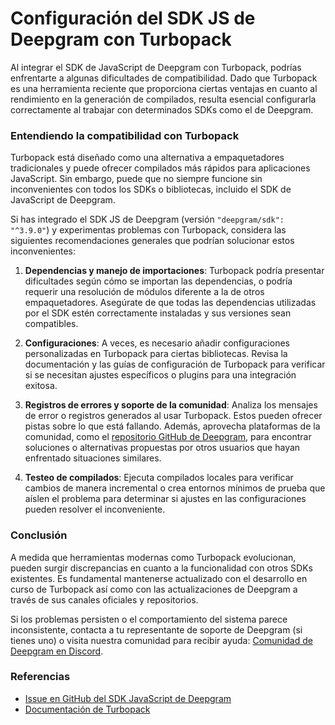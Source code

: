 # Configuración del SDK JS de Deepgram con Turbopack

Al integrar el SDK de JavaScript de Deepgram con Turbopack, podrías enfrentarte a algunas dificultades de compatibilidad. Dado que Turbopack es una herramienta reciente que proporciona ciertas ventajas en cuanto al rendimiento en la generación de compilados, resulta esencial configurarla correctamente al trabajar con determinados SDKs como el de Deepgram.

### Entendiendo la compatibilidad con Turbopack

Turbopack está diseñado como una alternativa a empaquetadores tradicionales y puede ofrecer compilados más rápidos para aplicaciones JavaScript. Sin embargo, puede que no siempre funcione sin inconvenientes con todos los SDKs o bibliotecas, incluido el SDK de JavaScript de Deepgram.

Si has integrado el SDK JS de Deepgram (versión `"deepgram/sdk": "^3.9.0"`) y experimentas problemas con Turbopack, considera las siguientes recomendaciones generales que podrían solucionar estos inconvenientes:

1. **Dependencias y manejo de importaciones**: Turbopack podría presentar dificultades según cómo se importan las dependencias, o podría requerir una resolución de módulos diferente a la de otros empaquetadores. Asegúrate de que todas las dependencias utilizadas por el SDK estén correctamente instaladas y sus versiones sean compatibles.

2. **Configuraciones**: A veces, es necesario añadir configuraciones personalizadas en Turbopack para ciertas bibliotecas. Revisa la documentación y las guías de configuración de Turbopack para verificar si se necesitan ajustes específicos o plugins para una integración exitosa.

3. **Registros de errores y soporte de la comunidad**: Analiza los mensajes de error o registros generados al usar Turbopack. Estos pueden ofrecer pistas sobre lo que está fallando. Además, aprovecha plataformas de la comunidad, como el [repositorio GitHub de Deepgram](https://github.com/deepgram/deepgram-js-sdk), para encontrar soluciones o alternativas propuestas por otros usuarios que hayan enfrentado situaciones similares.

4. **Testeo de compilados**: Ejecuta compilados locales para verificar cambios de manera incremental o crea entornos mínimos de prueba que aíslen el problema para determinar si ajustes en las configuraciones pueden resolver el inconveniente.

### Conclusión

A medida que herramientas modernas como Turbopack evolucionan, pueden surgir discrepancias en cuanto a la funcionalidad con otros SDKs existentes. Es fundamental mantenerse actualizado con el desarrollo en curso de Turbopack así como con las actualizaciones de Deepgram a través de sus canales oficiales y repositorios.

Si los problemas persisten o el comportamiento del sistema parece inconsistente, contacta a tu representante de soporte de Deepgram (si tienes uno) o visita nuestra comunidad para recibir ayuda: [Comunidad de Deepgram en Discord](https://discord.gg/deepgram).

### Referencias

- [Issue en GitHub del SDK JavaScript de Deepgram](https://github.com/deepgram/deepgram-js-sdk/issues/346)
- [Documentación de Turbopack](https://turbopack.dev/docs)